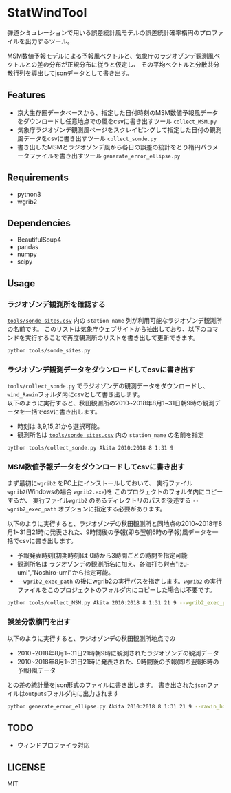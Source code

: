 
# StatWindTool

弾道シミュレーションで用いる誤差統計風モデルの誤差統計確率楕円のプロファイルを出力するツール。

MSM数値予報モデルによる予報風ベクトルと、気象庁のラジオゾンデ観測風ベクトルとの差の分布が正規分布に従うと仮定し、
その平均ベクトルと分散共分散行列を導出してjsonデータとして書き出す。

## Features

- 京大生存圏データベースから、指定した日付時刻のMSM数値予報風データをダウンロードし任意地点での風をcsvに書き出すツール `collect_MSM.py`
- 気象庁ラジオゾンデ観測風ページをスクレイピングして指定した日付の観測風データをcsvに書き出すツール `collect_sonde.py`
- 書き出したMSMとラジオゾンデ風から各日の誤差の統計をとり楕円パラメータファイルを書き出すツール `generate_error_ellipse.py`

## Requirements

- python3
- wgrib2

## Dependencies

- BeautifulSoup4
- pandas
- numpy
- scipy

## Usage

### ラジオゾンデ観測所を確認する
[`tools/sonde_sites.csv`](https://github.com/PLANET-Q/StatwindTool/blob/master/tools/sonde_sites.csv) 内の `station_name` 列が利用可能なラジオゾンデ観測所の名前です。
このリストは気象庁ウェブサイトから抽出しており、以下のコマンドを実行することで再度観測所のリストを書き出して更新できます。

```exec_sonde_sites.sh
python tools/sonde_sites.py
```

### ラジオゾンデ観測データをダウンロードしてcsvに書き出す

`tools/collect_sonde.py` でラジオゾンデの観測データをダウンロードし、`wind_Rawin`フォルダ内にcsvとして書き出します。  
以下のように実行すると、秋田観測所の2010~2018年8月1~31日朝9時の観測データを一括でcsvに書き出します。  

- 時刻は 3,9,15,21から選択可能。  
- 観測所名は [`tools/sonde_sites.csv`](https://github.com/PLANET-Q/StatwindTool/blob/master/tools/sonde_sites.csv) 内の `station_name` の名前を指定

```exec_collect_sonde.sh
python tools/collect_sonde.py Akita 2010:2018 8 1:31 9
```

### MSM数値予報データをダウンロードしてcsvに書き出す

まず最初に`wgrib2` をPC上にインストールしておいて、
実行ファイル `wgrib2`(Windowsの場合 `wgrib2.exe`)を
このプロジェクトのフォルダ内にコピーするか、
実行ファイル`wgrib2` のあるディレクトリのパスを後述する
`--wgrib2_exec_path` オプションに指定する必要があります。

以下のように実行すると、ラジオゾンデの秋田観測所と同地点の2010~2018年8月1~31日21時に発表された、9時間後の予報(即ち翌朝6時の予報)風データを一括でcsvに書き出します。  

- 予報発表時刻(初期時刻)は 0時から3時間ごとの時間を指定可能
- 観測所名は ラジオゾンデの観測所名に加え、各海打ち射点"Izu-umi","Noshiro-umi"から指定可能。
- `--wgrib2_exec_path` の後にwgrib2の実行パスを指定します。`wgrib2` の実行ファイルをこのプロジェクトのフォルダ内にコピーした場合は不要です。

```exec_collect_MSM.sh
python tools/collect_MSM.py Akita 2010:2018 8 1:31 21 9 --wgrib2_exec_path "/your/wgrib2/exec/path/wgrib2"
```

### 誤差分散楕円を出す

以下のように実行すると、ラジオゾンデの秋田観測所地点での

- 2010~2018年8月1~31日21時朝9時に観測されたラジオゾンデの観測データ
- 2010~2018年8月1~31日21時に発表された、9時間後の予報(即ち翌朝6時の予報)風データ

との差の統計量をjson形式のファイルに書き出します。
書き出された`json`ファイルは`outputs`フォルダ内に出力されます

```exec_generator.sh
python generate_error_ellipse.py Akita 2010:2018 8 1:31 21 9 --rawin_hour 9
```

## TODO

- ウィンドプロファイラ対応

## LICENSE

MIT
